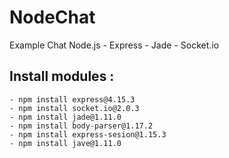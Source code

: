 # NodeChat
Example Chat Node.js - Express - Jade - Socket.io
## Install modules :
	- npm install express@4.15.3
	- npm install socket.io@2.0.3
	- npm install jade@1.11.0
  	- npm install body-parser@1.17.2
  	- npm install express-sesion@1.15.3
  	- npm install jave@1.11.0
